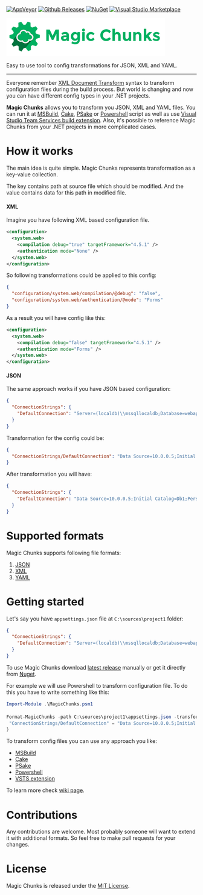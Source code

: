 [![AppVeyor](https://img.shields.io/appveyor/ci/sergeyzwezdin/magic-chunks/master.svg?maxAge=2592000)](https://ci.appveyor.com/project/sergeyzwezdin/magic-chunks) [![Github Releases](https://img.shields.io/github/downloads/sergeyzwezdin/magic-chunks/total.svg?maxAge=2592000)](https://github.com/sergeyzwezdin/magic-chunks/releases) [![NuGet](https://img.shields.io/nuget/v/MagicChunks.svg?maxAge=2592000)](https://www.nuget.org/packages/MagicChunks/) [![Visual Studio Marketplace](https://img.shields.io/badge/VS%20Marketplace-1.0.0-yellowgreen.svg)](https://marketplace.visualstudio.com/items?itemName=sergeyzwezdin.magic-chunks)

![Magic Chunks](assets/title.png)

Easy to use tool to config transformations for JSON, XML and YAML.

---

Everyone remember [XML Document Transform](https://msdn.microsoft.com/en-us/library/dd465326.aspx) syntax to transform configuration files during the build process. But world is changing and now you can have different config types in your .NET projects.

**Magic Chunks** allows you to transform you JSON, XML and YAML files. You can run it at [MSBuild](https://msdn.microsoft.com/en-us/library/dd393574.aspx), [Cake](http://cakebuild.net/), [PSake](https://github.com/psake/psake) or [Powershell](https://msdn.microsoft.com/en-us/powershell/) script as well as use [Visual Studio Team Services build extension](https://marketplace.visualstudio.com/items?itemName=sergeyzwezdin.magic-chunks). Also, it's possible to reference Magic Chunks from your .NET projects in more complicated cases.

# How it works

The main idea is quite simple. Magic Chunks represents transformation as a key-value collection.

The key contains path at source file which should be modified. And the value contains data for this path in modified file.

#### XML

Imagine you have following XML based configuration file.

```xml
<configuration>
  <system.web>
    <compilation debug="true" targetFramework="4.5.1" />
    <authentication mode="None" />
  </system.web>
</configuration>
```

So following transformations could be applied to this config:

```json
{
  "configuration/system.web/compilation/@debug": "false",
  "configuration/system.web/authentication/@mode": "Forms"
}
```

As a result you will have config like this:

```xml
<configuration>
  <system.web>
    <compilation debug="false" targetFramework="4.5.1" />
    <authentication mode="Forms" />
  </system.web>
</configuration>
```

#### JSON

The same approach works if you have JSON based configuration:

```json
{
  "ConnectionStrings": {
    "DefaultConnection": "Server=(localdb)\\mssqllocaldb;Database=webapp"
  }
}
```

Transformation for the config could be:

```json
{
  "ConnectionStrings/DefaultConnection": "Data Source=10.0.0.5;Initial Catalog=Db1;Persist Security Info=True"
}
```

After transformation you will have:

```json
{
  "ConnectionStrings": {
    "DefaultConnection": "Data Source=10.0.0.5;Initial Catalog=Db1;Persist Security Info=True"
  }
}
```

# Supported formats

Magic Chunks supports following file formats:

1. [JSON](https://wikipedia.org/wiki/JSON)
2. [XML](https://wikipedia.org/wiki/XML)
3. [YAML](https://wikipedia.org/wiki/YAML)

# Getting started

Let's say you have `appsettings.json` file at `C:\sources\project1` folder:

```json
{
  "ConnectionStrings": {
    "DefaultConnection": "Server=(localdb)\\mssqllocaldb;Database=webapp"
  }
}
```

To use Magic Chunks download [latest release](https://github.com/sergeyzwezdin/magic-chunks/releases) manually or get it directly from [Nuget](http://nuget.org).

For example we will use Powershell to transform configuration file. To do this you have to write something like this: 

```powershell
Import-Module .\MagicChunks.psm1

Format-MagicChunks -path C:\sources\project1\appsettings.json -transformations @{
 "ConnectionStrings/DefaultConnection" = "Data Source=10.0.0.5;Initial Catalog=Db1;Persist Security Info=True"
}
```

To transform config files you can use any approach you like:

 - [MSBuild](https://github.com/sergeyzwezdin/magic-chunks/wiki)
 - [Cake](https://github.com/sergeyzwezdin/magic-chunks/wiki)
 - [PSake](https://github.com/sergeyzwezdin/magic-chunks/wiki)
 - [Powershell](https://github.com/sergeyzwezdin/magic-chunks/wiki)
 - [VSTS extension](https://github.com/sergeyzwezdin/magic-chunks/wiki)

To learn more check [wiki page](https://github.com/sergeyzwezdin/magic-chunks/wiki).

# Contributions

Any contributions are welcome. Most probably someone will want to extend it with additional formats. So feel free to make pull requests for your changes.

# License

Magic Chunks is released under the [MIT License](https://github.com/sergeyzwezdin/magic-chunks/blob/master/LICENSE).